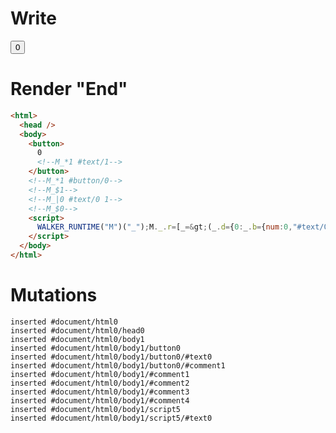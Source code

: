 # Write
  <button>0<!--M_*1 #text/1--></button><!--M_*1 #button/0--><!--M_$1--><!--M_|0 #text/0 1--><!--M_$0--><script>WALKER_RUNTIME("M")("_");M._.r=[_=>(_.d={0:_.b={num:0,"#text/0(":new Map(_.a=[[0,_.c={}]])},1:_.c},_.c._=_.b,_.d),1,"__tests__/template.marko_1_num",0];M._.w()</script>


# Render "End"
```html
<html>
  <head />
  <body>
    <button>
      0
      <!--M_*1 #text/1-->
    </button>
    <!--M_*1 #button/0-->
    <!--M_$1-->
    <!--M_|0 #text/0 1-->
    <!--M_$0-->
    <script>
      WALKER_RUNTIME("M")("_");M._.r=[_=&gt;(_.d={0:_.b={num:0,"#text/0(":new Map(_.a=[[0,_.c={}]])},1:_.c},_.c._=_.b,_.d),1,"__tests__/template.marko_1_num",0];M._.w()
    </script>
  </body>
</html>
```

# Mutations
```
inserted #document/html0
inserted #document/html0/head0
inserted #document/html0/body1
inserted #document/html0/body1/button0
inserted #document/html0/body1/button0/#text0
inserted #document/html0/body1/button0/#comment1
inserted #document/html0/body1/#comment1
inserted #document/html0/body1/#comment2
inserted #document/html0/body1/#comment3
inserted #document/html0/body1/#comment4
inserted #document/html0/body1/script5
inserted #document/html0/body1/script5/#text0
```